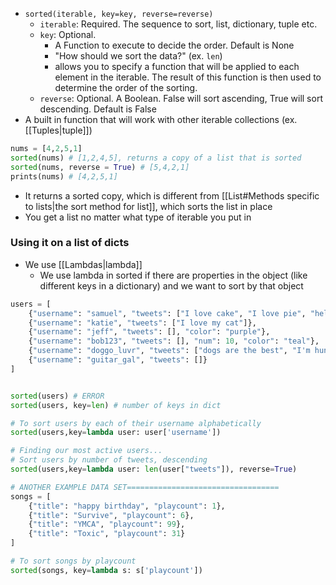 - `sorted(iterable, key=key, reverse=reverse)`
	- `iterable`: 	Required. The sequence to sort, list, dictionary, tuple etc.
	- `key`: Optional. 
		- A Function to execute to decide the order. Default is None
		- "How should we sort the data?" (ex. `len`)
		- allows you to specify a function that will be applied to each element in the iterable. The result of this function is then used to determine the order of the sorting.
	- `reverse`: Optional. A Boolean. False will sort ascending, True will sort descending. Default is False
- A built in function that will work with other iterable collections (ex. [[Tuples|tuple]])
```python
nums = [4,2,5,1]
sorted(nums) # [1,2,4,5], returns a copy of a list that is sorted
sorted(nums, reverse = True) # [5,4,2,1]
prints(nums) # [4,2,5,1]
```
- It returns a sorted copy, which is different from [[List#Methods specific to lists|the sort method for list]], which sorts the list in place
- You get a list no matter what type of iterable you put in

### Using it on a list of dicts
- We use [[Lambdas|lambda]]
	- We use lambda in sorted if there are properties in the object (like different keys in a dictionary) and we want to sort by that object
```python
users = [
	{"username": "samuel", "tweets": ["I love cake", "I love pie", "hello!"]},
	{"username": "katie", "tweets": ["I love my cat"]},
	{"username": "jeff", "tweets": [], "color": "purple"},
	{"username": "bob123", "tweets": [], "num": 10, "color": "teal"},
	{"username": "doggo_luvr", "tweets": ["dogs are the best", "I'm hungry"]},
	{"username": "guitar_gal", "tweets": []}
]


sorted(users) # ERROR
sorted(users, key=len) # number of keys in dict

# To sort users by each of their username alphabetically
sorted(users,key=lambda user: user['username'])

# Finding our most active users...
# Sort users by number of tweets, descending
sorted(users,key=lambda user: len(user["tweets"]), reverse=True)

# ANOTHER EXAMPLE DATA SET==================================
songs = [
	{"title": "happy birthday", "playcount": 1},
	{"title": "Survive", "playcount": 6},
	{"title": "YMCA", "playcount": 99},
	{"title": "Toxic", "playcount": 31}
]

# To sort songs by playcount
sorted(songs, key=lambda s: s['playcount'])

```